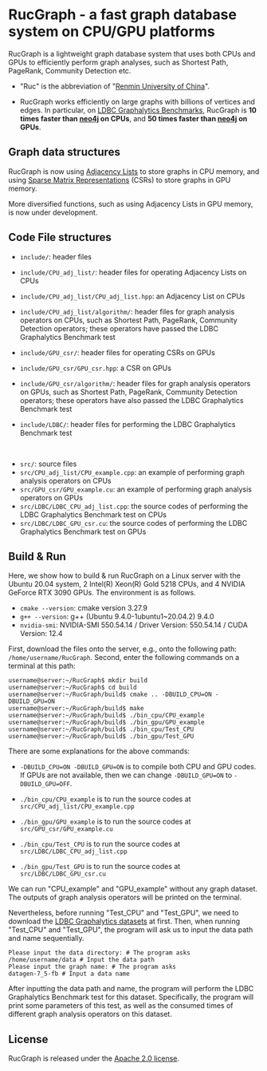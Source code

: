 # RucGraph - a fast graph database system on CPU/GPU platforms

RucGraph is a lightweight graph database system that uses both CPUs and GPUs to efficiently perform graph analyses, such as Shortest Path, PageRank, Community Detection etc.


- "Ruc" is the abbreviation of "[Renmin University of China](https://www.ruc.edu.cn/)".


- RucGraph works efficiently on large graphs with billions of vertices and edges. In particular, on [LDBC Graphalytics Benchmarks](https://ldbcouncil.org/benchmarks/graphalytics/), RucGraph is <b>10 times faster than [neo4j](https://neo4j.com) on CPUs</b>, and <b>50 times faster than  [neo4j](https://neo4j.com) on GPUs</b>.




## Graph data structures

RucGraph is now using [Adjacency Lists](https://www.geeksforgeeks.org/adjacency-list-meaning-definition-in-dsa/) to store graphs in CPU memory, and using [Sparse Matrix Representations](https://www.geeksforgeeks.org/sparse-matrix-representations-set-3-csr/) (CSRs) to store graphs in GPU memory. 

More diversified functions, such as using Adjacency Lists in GPU memory, is now under development.


## Code File structures

- `include/`: header files

- `include/CPU_adj_list/`: header files for operating Adjacency Lists on CPUs

- `include/CPU_adj_list/CPU_adj_list.hpp`: an Adjacency List on CPUs

- `include/CPU_adj_list/algorithm/`: header files for graph analysis operators on CPUs, such as Shortest Path, PageRank, Community Detection operators; these operators have passed the LDBC Graphalytics Benchmark test



- `include/GPU_csr/`: header files for operating CSRs on GPUs

- `include/GPU_csr/GPU_csr.hpp`: a CSR on GPUs

- `include/GPU_csr/algorithm/`: header files for graph analysis operators on GPUs, such as Shortest Path, PageRank, Community Detection operators; these operators have also passed the LDBC Graphalytics Benchmark test


- `include/LDBC/`: header files for performing the LDBC Graphalytics Benchmark test



 <br /> 
 

- `src/`: source files
- `src/CPU_adj_list/CPU_example.cpp`: an example of performing graph analysis operators on CPUs
- `src/GPU_csr/GPU_example.cu`: an example of performing graph analysis operators on GPUs
- `src/LDBC/LDBC_CPU_adj_list.cpp`: the source codes of performing the LDBC Graphalytics Benchmark test on CPUs
- `src/LDBC/LDBC_GPU_csr.cu`: the source codes of performing the LDBC Graphalytics Benchmark test on GPUs



## Build & Run

Here, we show how to build & run RucGraph on a Linux server with the Ubuntu 20.04 system, 2 Intel(R) Xeon(R) Gold 5218 CPUs, and 4 NVIDIA GeForce RTX 3090 GPUs. The environment is as follows.

- `cmake --version`: cmake version 3.27.9
- `g++ --version`: g++ (Ubuntu 9.4.0-1ubuntu1~20.04.2) 9.4.0
- `nvidia-smi`: NVIDIA-SMI 550.54.14         /      Driver Version: 550.54.14   /   CUDA Version: 12.4


First, download the files onto the server, e.g., onto the following path: `/home/username/RucGraph`. Second, enter the following commands on a terminal at this path:

```shell
username@server:~/RucGraph$ mkdir build
username@server:~/RucGraph$ cd build
username@server:~/RucGraph/build$ cmake .. -DBUILD_CPU=ON -DBUILD_GPU=ON
username@server:~/RucGraph/build$ make
username@server:~/RucGraph/build$ ./bin_cpu/CPU_example
username@server:~/RucGraph/build$ ./bin_gpu/GPU_example
username@server:~/RucGraph/build$ ./bin_cpu/Test_CPU
username@server:~/RucGraph/build$ ./bin_gpu/Test_GPU
```

There are some explanations for the above commands:

- `-DBUILD_CPU=ON -DBUILD_GPU=ON` is to compile both CPU and GPU codes. If GPUs are not available, then we can change `-DBUILD_GPU=ON` to `-DBUILD_GPU=OFF`.


- `./bin_cpu/CPU_example` is to run the source codes at `src/CPU_adj_list/CPU_example.cpp`

- `./bin_gpu/GPU_example` is to run the source codes at `src/GPU_csr/GPU_example.cu`

- `./bin_cpu/Test_CPU` is to run the source codes at `src/LDBC/LDBC_CPU_adj_list.cpp`

- `./bin_gpu/Test_GPU` is to run the source codes at `src/LDBC/LDBC_GPU_csr.cu`

We can run "CPU_example" and "GPU_example" without any graph dataset. The outputs of graph analysis operators will be printed on the terminal. 

Nevertheless, before running "Test_CPU" and "Test_GPU", we need to download the [LDBC Graphalytics datasets](https://repository.surfsara.nl/datasets/cwi/graphalytics) at first. Then, when running "Test_CPU" and "Test_GPU", the program will ask us to input the data path and name sequentially. 
```shell
Please input the data directory: # The program asks
/home/username/data # Input the data path
Please input the graph name: # The program asks
datagen-7_5-fb # Input a data name
```

After inputting the data path and name, the program will perform the LDBC Graphalytics Benchmark test for this dataset. Specifically, the program will print some parameters of this test, as well as the consumed times of different graph analysis operators on this dataset.


## License

RucGraph is released under the [Apache 2.0 license](LICENSE.txt).
